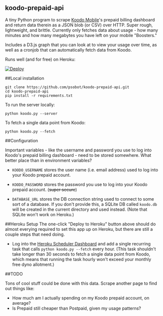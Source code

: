 ## koodo-prepaid-api

A tiny Python program to scrape [Koodo Mobile](http://koodomobile.com)'s
prepaid billing dashboard and return data therein as a JSON blob (or CSV) over
HTTP. Super rough, lightweight, and brittle. Currently only fetches data about
usage - how many minutes and how many megabytes you have left on your mobile
"Boosters."

Includes a D3.js graph that you can look at to view your usage over time, as
well as a cronjob that can automatically fetch data from Koodo.

Runs well (and for free) on Heroku:

[![Deploy](https://www.herokucdn.com/deploy/button.png)](https://heroku.com/deploy)

##Local installation

    git clone https://github.com/psobot/koodo-prepaid-api.git
    cd koodo-prepaid-api
    pip install -r requirements.txt

To run the server locally:

    python koodo.py --server

To fetch a single data point from Koodo:

    python koodo.py --fetch

##Configuration

Important variables - like the username and password you use to log into
Koodo's prepaid billing dashboard - need to be stored somewhere. What better
place than in environment variables?

  - `KOODO_USERNAME` stores the user name (i.e. email address) used to log
  	into your Koodo prepaid account.

  - `KOODO_PASSWORD` stores the password you use to log into your Koodo
  	prepaid account. (~~super secure~~)

  - `DATABASE_URL` stores the DB connection string used to connect to some
  	sort of a database. If you don't provide this, a SQLite DB called
  	`koodo.db` will be created in the current directory and used instead.
  	(Note that SQLite won't work on Heroku.)

##Heroku Setup
The one-click "Deploy to Heroku" button above should do almost everying required to
set this app up on Heroku, but there are still a couple steps that need doing.

 - Log into the [Heroku Scheduler Dashboard](https://scheduler.heroku.com/dashboard) and
   add a single recurring task that calls `python koodo.py --fetch` every hour. (This
   task shouldn't take longer than 30 seconds to fetch a single data point from Koodo,
   which means that running the task hourly won't exceed your monthly free dyno allotment.)

##TODO

Tons of cool stuff could be done with this data. Scrape another page to find out
things like:

  - How much am I actually spending on my Koodo prepaid account, on average?
  - Is Prepaid still cheaper than Postpaid, given my usage patterns?

